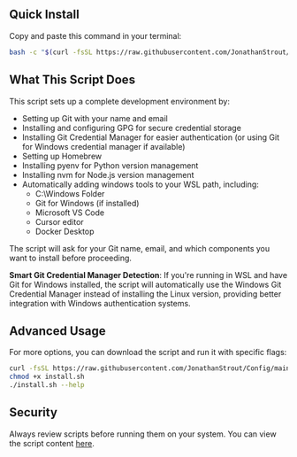 ## Quick Install

Copy and paste this command in your terminal:

```bash
bash -c "$(curl -fsSL https://raw.githubusercontent.com/JonathanStrout/Config/main/install.sh)"
```

## What This Script Does

This script sets up a complete development environment by:

- Setting up Git with your name and email
- Installing and configuring GPG for secure credential storage
- Installing Git Credential Manager for easier authentication (or using Git for Windows credential manager if available)
- Setting up Homebrew
- Installing pyenv for Python version management
- Installing nvm for Node.js version management
- Automatically adding windows tools to your WSL path, including:
  - C:\Windows Folder
  - Git for Windows (if installed)
  - Microsoft VS Code
  - Cursor editor
  - Docker Desktop

The script will ask for your Git name, email, and which components you want to install before proceeding.

**Smart Git Credential Manager Detection**: If you're running in WSL and have Git for Windows installed, the script will automatically use the Windows Git Credential Manager instead of installing the Linux version, providing better integration with Windows authentication systems.

## Advanced Usage

For more options, you can download the script and run it with specific flags:

```bash
curl -fsSL https://raw.githubusercontent.com/JonathanStrout/Config/main/install.sh -o install.sh
chmod +x install.sh
./install.sh --help
```

## Security

Always review scripts before running them on your system. You can view the script content [here](https://github.com/JonathanStrout/Config/blob/main/install.sh).

